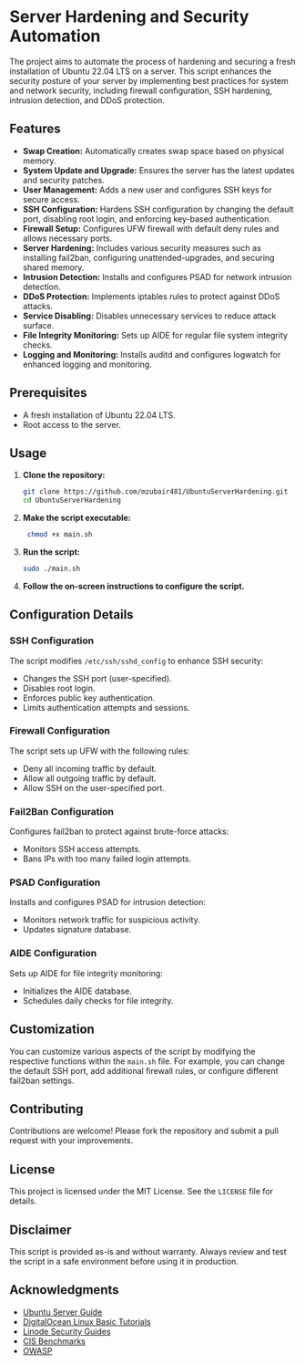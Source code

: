 # Server Hardening and Security Automation

The project aims to automate the process of hardening and securing a fresh installation of Ubuntu 22.04 LTS on a server. This script enhances the security posture of your server by implementing best practices for system and network security, including firewall configuration, SSH hardening, intrusion detection, and DDoS protection.

## Features

- **Swap Creation:** Automatically creates swap space based on physical memory.
- **System Update and Upgrade:** Ensures the server has the latest updates and security patches.
- **User Management:** Adds a new user and configures SSH keys for secure access.
- **SSH Configuration:** Hardens SSH configuration by changing the default port, disabling root login, and enforcing key-based authentication.
- **Firewall Setup:** Configures UFW firewall with default deny rules and allows necessary ports.
- **Server Hardening:** Includes various security measures such as installing fail2ban, configuring unattended-upgrades, and securing shared memory.
- **Intrusion Detection:** Installs and configures PSAD for network intrusion detection.
- **DDoS Protection:** Implements iptables rules to protect against DDoS attacks.
- **Service Disabling:** Disables unnecessary services to reduce attack surface.
- **File Integrity Monitoring:** Sets up AIDE for regular file system integrity checks.
- **Logging and Monitoring:** Installs auditd and configures logwatch for enhanced logging and monitoring.

## Prerequisites

- A fresh installation of Ubuntu 22.04 LTS.
- Root access to the server.

## Usage

1. **Clone the repository:**
   ```bash
   git clone https://github.com/mzubair481/UbuntuServerHardening.git
   cd UbuntuServerHardening
   ```
2. **Make the script executable:**
   ```bash
    chmod +x main.sh
    ```
3. **Run the script:**
    ```bash
    sudo ./main.sh
    ```
4. **Follow the on-screen instructions to configure the script.**

## Configuration Details

### SSH Configuration

The script modifies `/etc/ssh/sshd_config` to enhance SSH security:
- Changes the SSH port (user-specified).
- Disables root login.
- Enforces public key authentication.
- Limits authentication attempts and sessions.

### Firewall Configuration

The script sets up UFW with the following rules:
- Deny all incoming traffic by default.
- Allow all outgoing traffic by default.
- Allow SSH on the user-specified port.

### Fail2Ban Configuration

Configures fail2ban to protect against brute-force attacks:
- Monitors SSH access attempts.
- Bans IPs with too many failed login attempts.

### PSAD Configuration

Installs and configures PSAD for intrusion detection:
- Monitors network traffic for suspicious activity.
- Updates signature database.

### AIDE Configuration

Sets up AIDE for file integrity monitoring:
- Initializes the AIDE database.
- Schedules daily checks for file integrity.

## Customization

You can customize various aspects of the script by modifying the respective functions within the `main.sh` file. For example, you can change the default SSH port, add additional firewall rules, or configure different fail2ban settings.

## Contributing

Contributions are welcome! Please fork the repository and submit a pull request with your improvements.

## License

This project is licensed under the MIT License. See the `LICENSE` file for details.

## Disclaimer

This script is provided as-is and without warranty. Always review and test the script in a safe environment before using it in production.

## Acknowledgments

- [Ubuntu Server Guide](https://help.ubuntu.com/lts/serverguide/index.html)
- [DigitalOcean Linux Basic Tutorials](https://www.digitalocean.com/community/tags/linux-basics)
- [Linode Security Guides](https://www.linode.com/docs/guides/security/)
- [CIS Benchmarks](https://www.cisecurity.org/benchmark/ubuntu_linux)
- [OWASP](https://owasp.org/)
